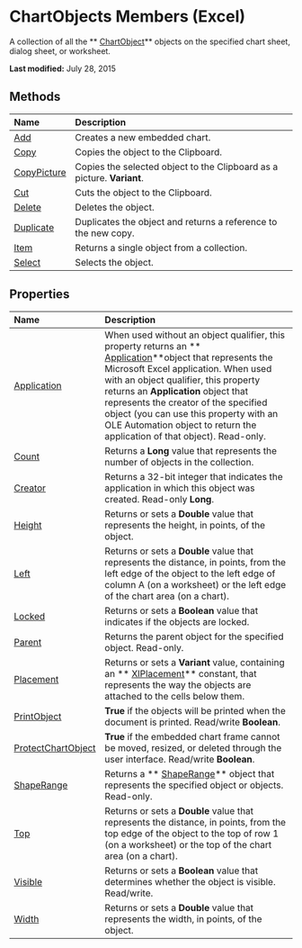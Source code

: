 
# ChartObjects Members (Excel)
A collection of all the  ** [ChartObject](b546e6f2-7ac6-2dea-eba2-f98f68f3df65.md)** objects on the specified chart sheet, dialog sheet, or worksheet.

 **Last modified:** July 28, 2015


## Methods



|**Name**|**Description**|
|:-----|:-----|
| [Add](46f28b34-83a5-b3d9-c19b-a1dc8e05dff7.md)|Creates a new embedded chart.|
| [Copy](66e30b0c-a304-00fa-e573-e975c530c46c.md)|Copies the object to the Clipboard.|
| [CopyPicture](df79e18c-624b-424d-cd3e-d9432ed87aac.md)|Copies the selected object to the Clipboard as a picture.  **Variant**.|
| [Cut](842104f6-4317-8cac-5dd2-2ce2b1071052.md)|Cuts the object to the Clipboard.|
| [Delete](a39fca6c-1b6a-5693-b554-37788ec193c7.md)|Deletes the object.|
| [Duplicate](085e07e1-7b08-befb-1351-b9de3df26ddc.md)|Duplicates the object and returns a reference to the new copy.|
| [Item](0dbc6680-73ee-73a8-c3d8-f05faf6dd596.md)|Returns a single object from a collection.|
| [Select](ef89d037-34d4-3c17-edb7-352b52e5ae4b.md)|Selects the object.|

## Properties



|**Name**|**Description**|
|:-----|:-----|
| [Application](2ff0a431-a796-e1c6-d15d-7e70aba1e426.md)|When used without an object qualifier, this property returns an  ** [Application](19b73597-5cf9-4f56-8227-b5211f657f6f.md)**object that represents the Microsoft Excel application. When used with an object qualifier, this property returns an  **Application** object that represents the creator of the specified object (you can use this property with an OLE Automation object to return the application of that object). Read-only.|
| [Count](28d3d9fd-cf58-8b95-3f14-c336bcee1bb5.md)|Returns a  **Long** value that represents the number of objects in the collection.|
| [Creator](8cfd1fc7-b6a8-5d1a-9dc8-58ca5521d3a8.md)|Returns a 32-bit integer that indicates the application in which this object was created. Read-only  **Long**.|
| [Height](a0801e22-cd20-9750-a69a-121be0fd9749.md)|Returns or sets a  **Double** value that represents the height, in points, of the object.|
| [Left](9d9b8505-3d6b-f37f-b35c-0a092721fe7a.md)|Returns or sets a  **Double** value that represents the distance, in points, from the left edge of the object to the left edge of column A (on a worksheet) or the left edge of the chart area (on a chart).|
| [Locked](6d9fc386-3dcc-c52f-d590-2749dac2378f.md)|Returns or sets a  **Boolean** value that indicates if the objects are locked.|
| [Parent](4c5453db-8e90-1ae0-2fb2-990c1d336f20.md)|Returns the parent object for the specified object. Read-only.|
| [Placement](954e98e5-8b88-6918-3cbd-f8e982c0a47e.md)|Returns or sets a  **Variant** value, containing an ** [XlPlacement](ad52cbf4-3d51-d9fe-5e31-be181f7775d3.md)** constant, that represents the way the objects are attached to the cells below them.|
| [PrintObject](310a4571-e5e4-14c8-56a0-6d70a59f4588.md)| **True** if the objects will be printed when the document is printed. Read/write **Boolean**.|
| [ProtectChartObject](e0685fbd-84a5-36c4-a5ab-06127937f2c8.md)| **True** if the embedded chart frame cannot be moved, resized, or deleted through the user interface. Read/write **Boolean**.|
| [ShapeRange](4813fce5-ad3f-861c-d6dc-63fb617ed4da.md)|Returns a  ** [ShapeRange](e1b8229c-73a0-4a77-5e00-4bcec9032260.md)** object that represents the specified object or objects. Read-only.|
| [Top](260fb609-ca58-61f8-44a9-d3183d7937f1.md)|Returns or sets a  **Double** value that represents the distance, in points, from the top edge of the object to the top of row 1 (on a worksheet) or the top of the chart area (on a chart).|
| [Visible](c7e1fad7-1ed3-d76b-f637-2dfda5fe9b53.md)|Returns or sets a  **Boolean** value that determines whether the object is visible. Read/write.|
| [Width](835cb1e6-937c-de90-af37-309b9bebb070.md)|Returns or sets a  **Double** value that represents the width, in points, of the object.|
